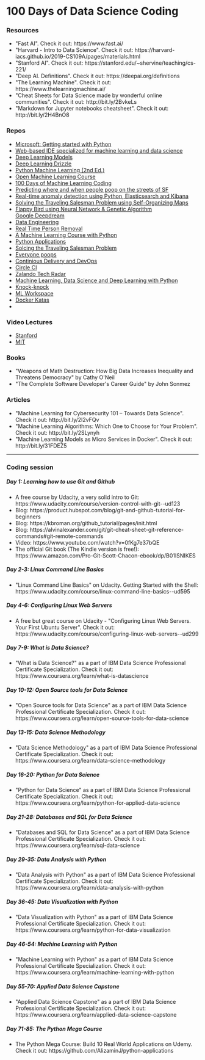 <h1> 100 Days of Data Science Coding </h1>

<h3>Resources</h3>
<ul>
  <li>"Fast AI". Check it out: https://www.fast.ai/</li>
  <li>"Harvard - Intro to Data Science". Check it out: https://harvard-iacs.github.io/2019-CS109A/pages/materials.html</li>
  <li>"Stanford AI". Check it out: https://stanford.edu/~shervine/teaching/cs-221/</li>
  <li>"Deep AI. Definitions". Check it out: https://deepai.org/definitions  </li>
  <li>"The Learning Machine". Check it out: https://www.thelearningmachine.ai/  </li>
  <li>"Cheat Sheets for Data Science made by wonderful online communities". Check it out: http://bit.ly/2BvkeLs  </li>
  <li>"Markdown for Jupyter notebooks cheatsheet". Check it out: http://bit.ly/2H4BnO8    </li>
</ul>

<h3>Repos </h3>
<ul>
  <li><a href="https://github.com/AlizaminJ/c9-python-getting-started">Microsoft: Getting started with Python</a></li>
  <li><a href="https://github.com/AlizaminJ/ml-workspace">Web-based IDE specialized for machine learning and data science</a></li>
  <li><a href="https://github.com/AlizaminJ/deeplearning-models">Deep Learning Models</a></li>
  <li><a href="https://github.com/AlizaminJ/deep-learning-drizzle">Deep Learning Drizzle</a></li>
  <li><a href="https://github.com/AlizaminJ/python-machine-learning-book-2nd-edition">Python Machine Learning (2nd Ed.)</a></li>
  <li><a href="https://github.com/AlizaminJ/mlcourse.ai">Open Machine Learning Course</a></li>
  <li><a href="https://github.com/AlizaminJ/100-Days-Of-ML-Code">100 Days of Machine Learning Coding</a></li>
  <li><a href="https://github.com/AlizaminJ/everyone-poops">Predicting where and when people poop on the streets of SF</a></li>
  <li><a href="https://github.com/AlizaminJ/datastream.io">Real-time anomaly detection using Python, Elasticsearch and Kibana</a></li>
  <li><a href="https://github.com/AlizaminJ/som-tsp">Solving the Traveling Salesman Problem using Self-Organizing Maps</a></li>
  <li><a href="https://github.com/AlizaminJ/Machine-Learning-Flappy-Bird">Flappy Bird using Neural Network & Genetic Algorithm</a></li
  <li><a href="https://github.com/AlizaminJ/deepdream">Google Deepdream</a></li>
  <li><a href="https://github.com/AlizaminJ/Data-Engineering">Data Engineering</a></li>
  <li><a href="https://github.com/AlizaminJ/Real-Time-Person-Removal">Real Time Person Removal</a></li>
  <li><a href="https://github.com/AlizaminJ/machine-learning-course">A Machine Learning Course with Python</a></li>
  <li><a href="https://github.com/AlizaminJ/python-applications">Python Applications</a></li>
  <li><a href="https://github.com/AlizaminJ/som-tsp">Solcing the Traveling Salesman Problem</a></li>
  <li><a href="https://github.com/AlizaminJ/everyone-poops">Everyone poops</a></li>
  <li><a href="https://github.com/AlizaminJ/ca-project">Continious Delivery and DevOps</a></li>
  <li><a href="https://github.com/AlizaminJ/circle-ci-workshop">Circle CI</a></li>
  <li><a href="https://github.com/AlizaminJ/tech-radar">Zalando Tech Radar</a></li>
  <li><a href="https://github.com/AlizaminJ/ML-DS-DL-Python">Machine Learning, Data Science and Deep Learning with Python</a></li>
  <li><a href="https://github.com/AlizaminJ/knockknock">Knock-knock</a></li>
  <li><a href="https://github.com/AlizaminJ/ml-workspace">ML Workspace</a></li>
  <li><a href="https://github.com/AlizaminJ/docker-katas">Docker Katas</a></li>
  <li><a href=""></a></li>
</ul>

<h3>Video Lectures </h3>
<ul>
  <li><a href="https://www.youtube.com/user/stanfordonline/playlists">Stanford</a></li>
  <li><a href="https://www.youtube.com/user/MIT/playlists">MIT</a></li>
</ul>

<h3>Books </h3>
<ul>
  <li>"Weapons of Math Destruction: How Big Data Increases Inequality and Threatens Democracy" by Cathy O'Neil  </li>
  <li>"The Complete Software Developer's Career Guide" by John Sonmez  </li>
</ul>
<h3>Articles</h3>
<ul>
  <li>"Machine Learning for Cybersecurity 101 – Towards Data Science". Check it out: http://bit.ly/2I2vFQv  </li>
  <li>"Machine Learning Algorithms: Which One to Choose for Your Problem". Check it out: http://bit.ly/2SLynyh  </li>
  <li>"Machine Learning Models as Micro Services in Docker". Check it out: http://bit.ly/31FDEZ5  </li>
</ul>

<hr>

<h3>Coding session</h3>
<h5> Day 1: Learning how to use Git and Github</h5>
<ul>
<li> A free course by Udacity, a very solid intro to Git: https://www.udacity.com/course/version-control-with-git--ud123 </li> 
<li> Blog: https://product.hubspot.com/blog/git-and-github-tutorial-for-beginners </li>
<li> Blog: https://kbroman.org/github_tutorial/pages/init.html </li>
<li> Blog: https://alvinalexander.com/git/git-cheat-sheet-git-reference-commands#git-remote-commands </li>
<li> Video: https://www.youtube.com/watch?v=0fKg7e37bQE </li>
<li> The official Git book (The Kindle version is free!): https://www.amazon.com/Pro-Git-Scott-Chacon-ebook/dp/B01ISNIKES </li>
</ul>

<h5> Day 2-3: Linux Command Line Basics </h5>
<ul>
<li>"Linux Command Line Basics" on Udacity. Getting Started with the Shell: https://www.udacity.com/course/linux-command-line-basics--ud595</li>
</ul>

<h5> Day 4-6: Configuring Linux Web Servers </h5>
<ul>
<li>
A free but great course on Udacity - "Configuring Linux Web Servers. Your First Ubuntu Server". Check it out: https://www.udacity.com/course/configuring-linux-web-servers--ud299
</li>
</ul>

<h5> Day 7-9: What is Data Science? </h5>
<ul>
<li>
"What is Data Science?" as a part of  IBM Data Science Professional Certificate Specialization. Check it out: https://www.coursera.org/learn/what-is-datascience
</li>
</ul>

<h5> Day 10-12: Open Source tools for Data Science </h5>
<ul>
<li>
"Open Source tools for Data Science" as a part of  IBM Data Science Professional Certificate Specialization. Check it out: https://www.coursera.org/learn/open-source-tools-for-data-science
</li>
</ul>
 
<h5> Day 13-15: Data Science Methodology </h5>
<ul>
<li>
"Data Science Methodology" as a part of  IBM Data Science Professional Certificate Specialization. Check it out: https://www.coursera.org/learn/data-science-methodology
</li>
</ul>

<h5> Day 16-20: Python for Data Science </h5> 
<ul>
<li>
"Python for Data Science" as a part of IBM Data Science Professional Certificate Specialization. Check it out: https://www.coursera.org/learn/python-for-applied-data-science
</li>
</ul>

<h5> Day 21-28: Databases and SQL for Data Science</h5>
<ul>
<li>
"Databases and SQL for Data Science" as a part of IBM Data Science Professional Certificate Specialization. Check it out: https://www.coursera.org/learn/sql-data-science
</li>
</ul>

<h5> Day 29-35: Data Analysis with Python </h5> 
<ul>
<li>
"Data Analysis with Python" as a part of IBM Data Science Professional Certificate Specialization. 
Check it out: https://www.coursera.org/learn/data-analysis-with-python
</li>
</ul>

<h5> Day 36-45: Data Visualization with Python </h5>
<ul>
<li>
"Data Visualization with Python" as a part of IBM Data Science Professional Certificate Specialization. 
Check it out: https://www.coursera.org/learn/python-for-data-visualization
</li>
</ul>

<h5> Day 46-54: Machine Learning with Python </h5>
<ul>
<li>
"Machine Learning with Python" as a part of IBM Data Science Professional Certificate Specialization. 
Check it out: https://www.coursera.org/learn/machine-learning-with-python
</li>
</ul>

<h5> Day 55-70: Applied Data Science Capstone </h5>
<ul>
<li>
"Applied Data Science Capstone" as a part of IBM Data Science Professional Certificate Specialization. 
Check it out: https://www.coursera.org/learn/applied-data-science-capstone
</li>
</ul>

<h5> Day 71-85: The Python Mega Course </h5>
<ul>
<li>
The Python Mega Course: Build 10 Real World Applications on Udemy. Check it out: https://github.com/AlizaminJ/python-applications
</li>
</ul>



